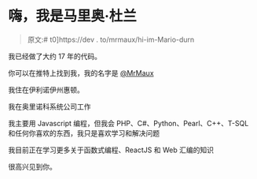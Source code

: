 # 嗨，我是马里奥·杜兰

> 原文:# t0]https://dev . to/mrmaux/hi-im-Mario-durn

我已经做了大约 17 年的代码。

你可以在推特上找到我，我的名字是 [@MrMaux](https://twitter.com/MrMaux)

我住在伊利诺伊州惠顿。

我在奥里诺科系统公司工作

我主要用 Javascript 编程，但我会 PHP、C#、Python、Pearl、C++、T-SQL 和任何你喜欢的东西，我只是喜欢学习和解决问题

我目前正在学习更多关于函数式编程、ReactJS 和 Web 汇编的知识

很高兴见到你。